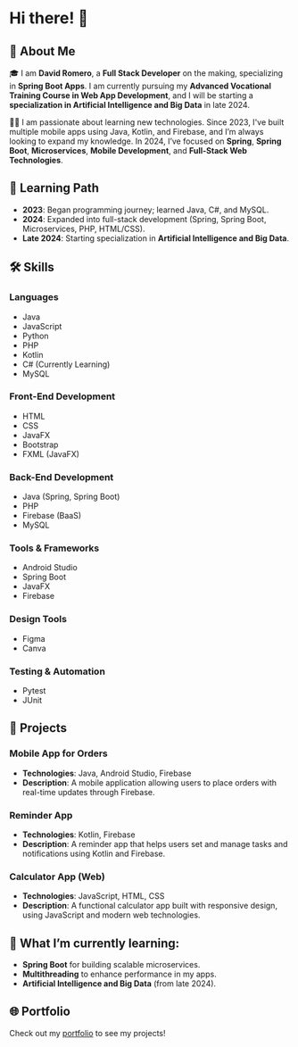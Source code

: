
# Hi there! 👋

## 🚀 About Me

🎓 I am **David Romero**, a **Full Stack Developer** on the making, specializing in **Spring Boot Apps**. I am currently pursuing my **Advanced Vocational Training Course in Web App Development**, and I will be starting a **specialization in Artificial Intelligence and Big Data** in late 2024.

👨‍💻 I am passionate about learning new technologies. Since 2023, I've built multiple mobile apps using Java, Kotlin, and Firebase, and I’m always looking to expand my knowledge. In 2024, I’ve focused on **Spring**, **Spring Boot**, **Microservices**, **Mobile Development**, and **Full-Stack Web Technologies**.

## 🎯 Learning Path
- **2023**: Began programming journey; learned Java, C#, and MySQL.
- **2024**: Expanded into full-stack development (Spring, Spring Boot, Microservices, PHP, HTML/CSS).
- **Late 2024**: Starting specialization in **Artificial Intelligence and Big Data**.

## 🛠️ Skills

### Languages
- Java
- JavaScript
- Python
- PHP
- Kotlin
- C# (Currently Learning)
- MySQL

### Front-End Development
- HTML
- CSS
- JavaFX
- Bootstrap
- FXML (JavaFX)

### Back-End Development
- Java (Spring, Spring Boot)
- PHP
- Firebase (BaaS)
- MySQL

### Tools & Frameworks
- Android Studio
- Spring Boot
- JavaFX
- Firebase

### Design Tools
- Figma
- Canva

### Testing & Automation
- Pytest
- JUnit

## 📱 Projects

### Mobile App for Orders
- **Technologies**: Java, Android Studio, Firebase
- **Description**: A mobile application allowing users to place orders with real-time updates through Firebase.

### Reminder App
- **Technologies**: Kotlin, Firebase
- **Description**: A reminder app that helps users set and manage tasks and notifications using Kotlin and Firebase.

### Calculator App (Web)
- **Technologies**: JavaScript, HTML, CSS
- **Description**: A functional calculator app built with responsive design, using JavaScript and modern web technologies.


## 🌱 What I’m currently learning:
- **Spring Boot** for building scalable microservices.
- **Multithreading** to enhance performance in my apps.
- **Artificial Intelligence and Big Data** (from late 2024).

## 🌐 Portfolio
Check out my [portfolio](https://david-romero.dev/) to see my projects!
